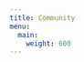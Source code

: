 ```yaml
---
title: Community
menu:
  main:
    weight: 600
---
```


<!--add blocks of content here to add more sections to the community page -->
